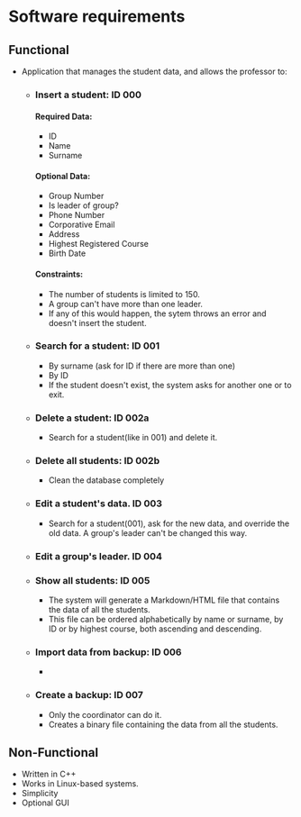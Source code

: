 # **Software requirements**
## Functional
* Application that manages the student data, and allows the professor to:
  * ### Insert a student: **ID 000**
    #### Required Data:
      * ID
      * Name
      * Surname

    #### Optional Data:
      * Group Number
      * Is leader of group?
      * Phone Number
      * Corporative Email
      * Address
      * Highest Registered Course
      * Birth Date

    #### Constraints:
      * The number of students is limited to 150.
      * A group can't have more than one leader.
      * If any of this would happen, the sytem throws an error and doesn't insert the student.

  * ### Search for a student: **ID 001**
      * By surname (ask for ID if there are more than one)
      * By ID
      * If the student doesn't exist, the system asks for another one or to exit.
  * ### Delete a student: **ID 002a**
      * Search for a student(like in 001) and delete it.
  * ### Delete all students: **ID 002b**
      * Clean the database completely
  * ### Edit a student's data. **ID 003**
      * Search for a student(001), ask for the new data, and override the old data. A group's leader can't be changed this way.
  * ### Edit a group's leader. **ID 004**
  * ### Show all students: **ID 005**
      * The system will generate a Markdown/HTML file that contains the data of all the students.
      * This file can be ordered alphabetically by name or surname, by ID or by highest course, both ascending and descending.
  * ### Import data from backup: **ID 006**
      *
  * ### Create a backup: **ID 007**
      * Only the coordinator can do it.
      * Creates a binary file containing the data from all the students.

## Non-Functional
  * Written in C++
  * Works in Linux-based systems.
  * Simplicity
  * Optional GUI
